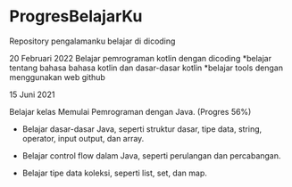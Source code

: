 # ProgresBelajarKu
Repository pengalamanku belajar di dicoding

20 Februari 2022
Belajar pemrograman kotlin dengan dicoding
*belajar tentang bahasa bahasa kotlin dan dasar-dasar kotlin
*belajar tools dengan menggunakan web github

15 Juni 2021

Belajar kelas Memulai Pemrograman dengan Java. (Progres 56%)

  * Belajar dasar-dasar Java, seperti struktur dasar, tipe data, string, operator, input output, dan array.

  * Belajar control flow dalam Java, seperti perulangan dan percabangan.

  * Belajar tipe data koleksi, seperti list, set, dan map.
